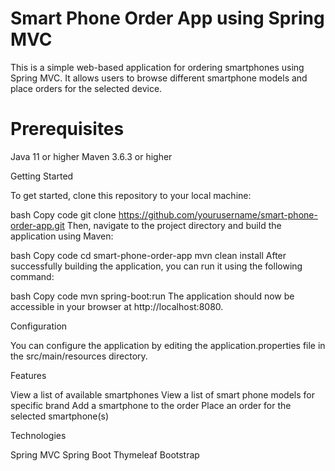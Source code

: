 # Smart Phone Order App using Spring MVC
This is a simple web-based application for ordering smartphones using Spring MVC. It allows users to browse different smartphone models and place orders for the selected device.

# Prerequisites

Java 11 or higher
Maven 3.6.3 or higher

Getting Started

To get started, clone this repository to your local machine:

bash
Copy code
git clone https://github.com/yourusername/smart-phone-order-app.git
Then, navigate to the project directory and build the application using Maven:

bash
Copy code
cd smart-phone-order-app
mvn clean install
After successfully building the application, you can run it using the following command:

bash
Copy code
mvn spring-boot:run
The application should now be accessible in your browser at http://localhost:8080.

Configuration

You can configure the application by editing the application.properties file in the src/main/resources directory.

Features

View a list of available smartphones
View a list of smart phone models for specific brand
Add a smartphone to the order 
Place an order for the selected smartphone(s)

Technologies

Spring MVC
Spring Boot
Thymeleaf
Bootstrap
